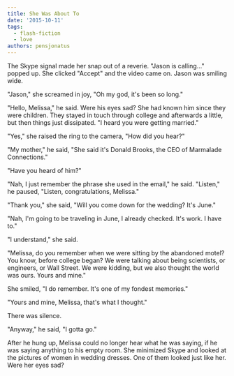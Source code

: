 ```yaml
---
title: She Was About To
date: '2015-10-11'
tags:
  - flash-fiction
  - love
authors: pensjonatus
---
```


The Skype signal made her snap out of a reverie. "Jason is calling..." popped
up. She clicked "Accept" and the video came on. Jason was smiling wide.

<!-- truncate -->

"Jason," she screamed in joy, "Oh my god, it's been so long."

"Hello, Melissa," he said. Were his eyes sad? She had known him since they were
children. They stayed in touch through college and afterwards a little, but then
things just dissipated. "I heard you were getting married."

"Yes," she raised the ring to the camera, "How did you hear?"

"My mother," he said, "She said it's Donald Brooks, the CEO of Marmalade
Connections."

"Have you heard of him?"

"Nah, I just remember the phrase she used in the email," he said. "Listen," he
paused, "Listen, congratulations, Melissa."

"Thank you," she said, "Will you come down for the wedding? It's June."

"Nah, I'm going to be traveling in June, I already checked. It's work. I have
to."

"I understand," she said.

"Melissa, do you remember when we were sitting by the abandoned motel? You know,
before college began? We were talking about being scientists, or engineers, or
Wall Street. We were kidding, but we also thought the world was ours. Yours and
mine."

She smiled, "I do remember. It's one of my fondest memories."

"Yours and mine, Melissa, that's what I thought."

There was silence.

"Anyway," he said, "I gotta go."

After he hung up, Melissa could no longer hear what he was saying, if he was
saying anything to his empty room. She minimized Skype and looked at the
pictures of women in wedding dresses. One of them looked just like her. Were her
eyes sad?
